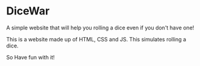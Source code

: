 # DiceWar
A simple website that will help you rolling a dice even if you don't have one!


This is a website made up of HTML, CSS and JS. This simulates rolling a dice. 

So Have fun with it!
